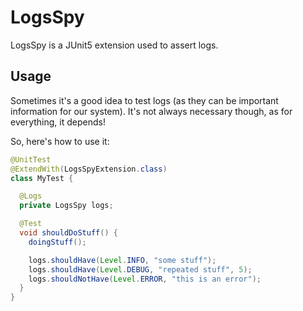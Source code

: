 # LogsSpy

LogsSpy is a JUnit5 extension used to assert logs.

## Usage

Sometimes it's a good idea to test logs (as they can be important information for our system). It's not always necessary though, as for everything, it depends!

So, here's how to use it:

```java
@UnitTest
@ExtendWith(LogsSpyExtension.class)
class MyTest {

  @Logs
  private LogsSpy logs;

  @Test
  void shouldDoStuff() {
    doingStuff();

    logs.shouldHave(Level.INFO, "some stuff");
    logs.shouldHave(Level.DEBUG, "repeated stuff", 5);
    logs.shouldNotHave(Level.ERROR, "this is an error");
  }
}

```

